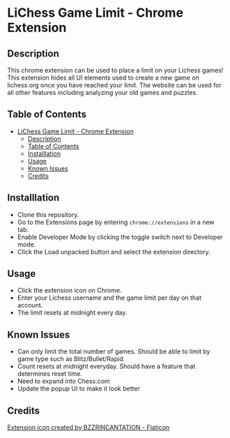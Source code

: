 # LiChess Game Limit - Chrome Extension

## Description

This chrome extension can be used to place a limit on your Lichess games! This extension hides all UI elements used to create a new game on lichess.org once you have reached your limit. The website can be used for all other features including analyzing your old games and puzzles.

## Table of Contents

- [LiChess Game Limit - Chrome Extension](#lichess-game-limit---chrome-extension)
  - [Description](#description)
  - [Table of Contents](#table-of-contents)
  - [Installlation](#installlation)
  - [Usage](#usage)
  - [Known Issues](#known-issues)
  - [Credits](#credits)

## Installlation

- Clone this repository.
- Go to the Extensions page by entering `chrome://extensions` in a new tab.
- Enable Developer Mode by clicking the toggle switch next to Developer mode.
- Click the Load unpacked button and select the extension directory.

## Usage

- Click the extension icon on Chrome.
- Enter your Lichess username and the game limit per day on that account.
- The limit resets at midnight every day.

## Known Issues

- Can only limit the total number of games. Should be able to limit by game type such as Blitz/Bullet/Rapid.
- Count resets at midnight everyday. Should have a feature that determines reset time.
- Need to expand into Chess.com
- Update the popup UI to make it look better

## Credits

<a href="https://www.flaticon.com/free-icons/checkmate" title="checkmate icons">Extension icon created by BZZRINCANTATION - Flaticon</a>
